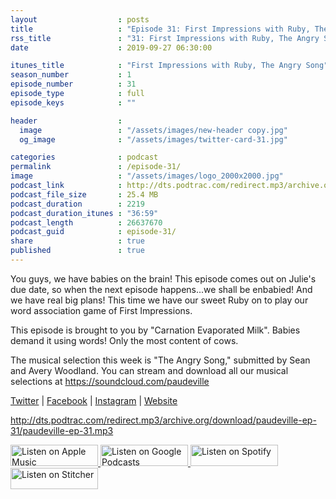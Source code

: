```yaml
---
layout                  : posts
title                   : "Episode 31: First Impressions with Ruby, The Angry Song"
rss_title               : "31: First Impressions with Ruby, The Angry Song"
date                    : 2019-09-27 06:30:00

itunes_title			: "First Impressions with Ruby, The Angry Song"
season_number			: 1
episode_number			: 31
episode_type			: full
episode_keys			: ""

header                  : 
  image                 : "/assets/images/new-header copy.jpg"
  og_image              : "/assets/images/twitter-card-31.jpg"

categories              : podcast
permalink               : /episode-31/
image                   : "/assets/images/logo_2000x2000.jpg"
podcast_link            : http://dts.podtrac.com/redirect.mp3/archive.org/download/paudeville-ep-31/paudeville-ep-31.mp3
podcast_file_size       : 25.4 MB
podcast_duration        : 2219
podcast_duration_itunes : "36:59"
podcast_length          : 26637670
podcast_guid            : episode-31/
share                   : true
published               : true 
---
```

You guys, we have babies on the brain! This episode comes out on Julie's due date, so when the next episode happens...we shall be enbabied! And we have real big plans!
This time we have our sweet Ruby on to play our word association game of First Impressions.

This episode is brought to you by "Carnation Evaporated Milk". Babies demand it using words! Only the most content of cows.

The musical selection this week is "The Angry Song," submitted by Sean and Avery Woodland. You can stream and download all our musical selections at <a href="https://soundcloud.com/paudeville">https://soundcloud.com/paudeville</a>

<a href="https://twitter.com/paudeville">Twitter</a> | <a href="https://www.facebook.com/paudeville">Facebook</a> | <a href="https://www.instagram.com/paudevilleshow/">Instagram</a> | <a href="https://paudeville.com/">Website</a>

http://dts.podtrac.com/redirect.mp3/archive.org/download/paudeville-ep-31/paudeville-ep-31.mp3

<a href="https://itunes.apple.com/us/podcast/paudeville/id1450915591">
	<img src='{{ site.url }}{{ site.baseurl }}/assets/images/US_UK_Apple_Podcasts_Listen_Badge_RGB_140x34.png' width='140px' height='34' alt='Listen on Apple Music'/>
</a>
<a href="https://play.google.com/music/m/Igre2ostm2ltqiq4sabzzrl5jcy?t=Paudeville">
	<img src='{{ site.url }}{{ site.baseurl }}/assets/images/google_podcasts_badge_140x34.png' width='140px' height='34' alt='Listen on Google Podcasts'/>
</a>
<a href="https://open.spotify.com/show/4q5RNUUtU4XFqsymP7dcTw">
	<img src='{{ site.url }}{{ site.baseurl }}/assets/images/Spotify_Listen_Badge_RGB_140x34.png' width='140px' height='34' alt='Listen on Spotify'/>
</a>
<a href="https://www.stitcher.com/s?fid=363388&refid=stpr">
	<img src='{{ site.url }}{{ site.baseurl }}/assets/images/Stitcher_Listen_Badge_Color_Dark_BG_140x34.png' width='140px' height='34' alt='Listen on Stitcher'/>
</a>
